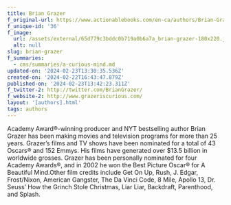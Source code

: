 ```yaml
---
title: Brian Grazer
f_original-url: https://www.actionablebooks.com/en-ca/authors/Brian-Grazer/
f_unique-id: '36'
f_image:
  url: /assets/external/65d779c3bddc0b719a0b6a7a_brian-grazer-180x220.jpeg
  alt: null
slug: brian-grazer
f_summaries:
  - cms/summaries/a-curious-mind.md
updated-on: '2024-02-23T13:30:35.536Z'
created-on: '2024-02-22T16:43:47.879Z'
published-on: '2024-02-23T13:42:23.311Z'
f_twitter-2: http://twitter.com/BrianGrazer/
f_website-2: http://www.grazeriscurious.com/
layout: '[authors].html'
tags: authors
---
```


Academy Award®-winning producer and NYT bestselling author Brian Grazer has been making movies and television programs for more than 25 years. Grazer’s films and TV shows have been nominated for a total of 43 Oscars® and 152 Emmys. His films have generated over $13.5 billion in worldwide grosses. Grazer has been personally nominated for four Academy Awards®, and in 2002 he won the Best Picture Oscar® for A Beautiful Mind.Other film credits include Get On Up, Rush, J. Edgar, Frost/Nixon, American Gangster, The Da Vinci Code, 8 Mile, Apollo 13, Dr. Seuss’ How the Grinch Stole Christmas, Liar Liar, Backdraft, Parenthood, and Splash.
